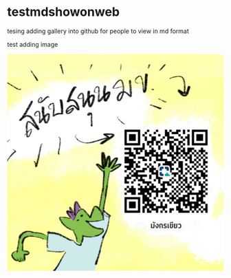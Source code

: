 # testmdshowonweb

tesing adding gallery into github for people to view in md format 

test adding image

![testpic](Qr_Green_Dragon_Support_Square.jpeg)



